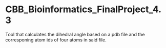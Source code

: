 # CBB_Bioinformatics_FinalProject_4.3
Tool that calculates the dihedral angle based on a pdb file and the corresponing atom ids of four atoms in said file.
